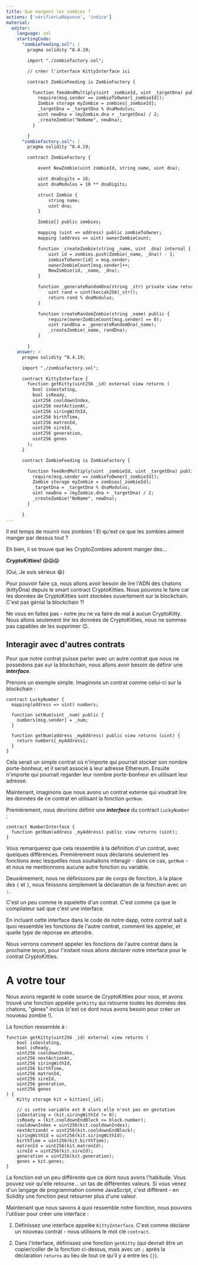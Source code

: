 ```yaml
---
title: Que mangent les zombies ?
actions: ['vérifierLaRéponse', 'indice']
material:
  editor:
    language: sol
    startingCode:
      "zombiefeeding.sol": |
        pragma solidity ^0.4.19;

        import "./zombiefactory.sol";

        // créer l'interface KittyInterface ici

        contract ZombieFeeding is ZombieFactory {

          function feedAndMultiply(uint _zombieId, uint _targetDna) public {
            require(msg.sender == zombieToOwner[_zombieId]);
            Zombie storage myZombie = zombies[_zombieId];
            _targetDna = _targetDna % dnaModulus;
            uint newDna = (myZombie.dna + _targetDna) / 2;
            _createZombie("NoName", newDna);
          }

        }
      "zombiefactory.sol": |
        pragma solidity ^0.4.19;

        contract ZombieFactory {

            event NewZombie(uint zombieId, string name, uint dna);

            uint dnaDigits = 16;
            uint dnaModulus = 10 ** dnaDigits;

            struct Zombie {
                string name;
                uint dna;
            }

            Zombie[] public zombies;

            mapping (uint => address) public zombieToOwner;
            mapping (address => uint) ownerZombieCount;

            function _createZombie(string _name, uint _dna) internal {
                uint id = zombies.push(Zombie(_name, _dna)) - 1;
                zombieToOwner[id] = msg.sender;
                ownerZombieCount[msg.sender]++;
                NewZombie(id, _name, _dna);
            }

            function _generateRandomDna(string _str) private view returns (uint) {
                uint rand = uint(keccak256(_str));
                return rand % dnaModulus;
            }

            function createRandomZombie(string _name) public {
                require(ownerZombieCount[msg.sender] == 0);
                uint randDna = _generateRandomDna(_name);
                _createZombie(_name, randDna);
            }

        }
    answer: >
      pragma solidity ^0.4.19;

      import "./zombiefactory.sol";

      contract KittyInterface {
        function getKitty(uint256 _id) external view returns (
          bool isGestating,
          bool isReady,
          uint256 cooldownIndex,
          uint256 nextActionAt,
          uint256 siringWithId,
          uint256 birthTime,
          uint256 matronId,
          uint256 sireId,
          uint256 generation,
          uint256 genes
        );
      }

      contract ZombieFeeding is ZombieFactory {

        function feedAndMultiply(uint _zombieId, uint _targetDna) public {
          require(msg.sender == zombieToOwner[_zombieId]);
          Zombie storage myZombie = zombies[_zombieId];
          _targetDna = _targetDna % dnaModulus;
          uint newDna = (myZombie.dna + _targetDna) / 2;
          _createZombie("NoName", newDna);
        }

      }
---
```


Il est temps de nourrir nos zombies ! Et qu'est ce que les zombies aiment manger par dessus tout ?

Eh bien, il se trouve que les CryptoZombies adorent manger des...

**CryptoKitties!** 😱😱😱

(Oui, Je suis sérieux 😆)

Pour pouvoir faire ça, nous allons avoir besoin de lire l'ADN des chatons (kittyDna) depuis le smart contract CryptoKitties. Nous pouvons le faire car les données de CryptoKitties sont stockées ouvertement sur la blockchain. C'est pas génial la blockchain ?!

Ne vous en faites pas - notre jeu ne va faire de mal à aucun CryptoKitty. Nous allons seulement *lire* les données de CryptoKitties, nous ne sommes pas capables de les supprimer 😉.

## Interagir avec d'autres contrats

Pour que notre contrat puisse parler avec un autre contrat que nous ne possédons pas sur la blockchain, nous allons avoir besoin de définir une ***interface***.

Prenons un exemple simple. Imaginons un contrat comme celui-ci sur la blockchain :

```
contract LuckyNumber {
  mapping(address => uint) numbers;

  function setNum(uint _num) public {
    numbers[msg.sender] = _num;
  }

  function getNum(address _myAddress) public view returns (uint) {
    return numbers[_myAddress];
  }
}
```
Cela serait un simple contrat où n'importe qui pourrait stocker son nombre porte-bonheur, et il serait associé à leur adresse Ethereum. Ensuite n'importe qui pourrait regarder leur nombre porte-bonheur en utilisant leur adresse.

Maintenant, imaginons que nous avons un contrat externe qui voudrait lire les données de ce contrat en utilisant la fonction `getNum`.

Premièrement, nous devrions définir une ***interface*** du contract `LuckyNumber` :

```
contract NumberInterface {
  function getNum(address _myAddress) public view returns (uint);
}
```

Vous remarquerez que cela ressemble à la définition d'un contrat, avec quelques différences. Premièrement nous déclarons seulement les fonctions avec lesquelles nous souhaitons interagir - dans ce cas, `getNum` - et nous ne mentionnons aucune autre fonction ou variable.

Deuxièmement, nous ne définissons par de corps de fonction, à la place des `{` et `}`, nous finissons simplement la déclaration de la fonction avec un `;`.

C'est un peu comme le squelette d'un contrat. C'est comme ça que le compilateur sait que c'est une interface.

En incluant cette interface dans le code de notre dapp, notre contrat sait à quoi ressemble les fonctions de l'autre contrat, comment les appeler, et quelle type de réponse en attendre.

Nous verrons comment appeler les fonctions de l'autre contrat dans la prochaine leçon, pour l'instant nous allons déclarer notre interface pour le contrat CryptoKitties.

# A votre tour

Nous avons regardé le code source de CryptoKitties pour vous, et avons trouvé une fonction appelée `getKitty` qui retourne toutes les données des chatons, "gènes" inclus (c'est ce dont nous avons besoin pour créer un nouveau zombie !).

La fonction ressemble à :
```
function getKitty(uint256 _id) external view returns (
    bool isGestating,
    bool isReady,
    uint256 cooldownIndex,
    uint256 nextActionAt,
    uint256 siringWithId,
    uint256 birthTime,
    uint256 matronId,
    uint256 sireId,
    uint256 generation,
    uint256 genes
) {
    Kitty storage kit = kitties[_id];

    // si cette variable est 0 alors elle n'est pas en gestation
    isGestating = (kit.siringWithId != 0);
    isReady = (kit.cooldownEndBlock <= block.number);
    cooldownIndex = uint256(kit.cooldownIndex);
    nextActionAt = uint256(kit.cooldownEndBlock);
    siringWithId = uint256(kit.siringWithId);
    birthTime = uint256(kit.birthTime);
    matronId = uint256(kit.matronId);
    sireId = uint256(kit.sireId);
    generation = uint256(kit.generation);
    genes = kit.genes;
}
```

La fonction est un peu différente que ce dont nous avons l'habitude. Vous pouvez voir qu'elle retourne... un tas de différentes valeurs. Si vous venez d'un langage de programmation comme JavaScript, c'est différent - en Solidity une fonction peut retourner plus d'une valeur.

Maintenant que nous savons à quoi ressemble notre fonction, nous pouvons l'utiliser pour créer une interface :

1. Définissez une interface appelée `KittyInterface`. C'est comme déclarer un nouveau contrat - nous utilisons le mot clé `contract`.

2. Dans l'interface, définissez une fonction `getKitty` (qui devrait être un copier/coller de la fonction ci-dessus, mais avec un `;` après la déclaration `returns` au lieu de tout ce qu'il y a entre les `{}`).
